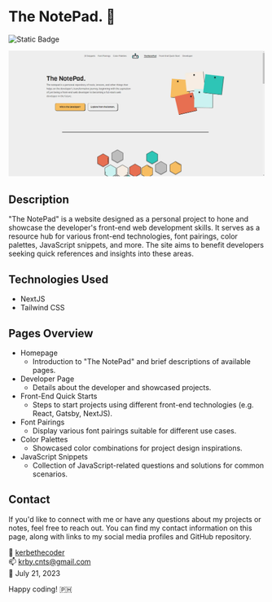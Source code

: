 # The NotePad. 📔

![Static Badge](https://img.shields.io/badge/success-green?logo=Vercel&label=vercel&labelColor=%231A1A1A)

![image](/public/Website%20Sample%20Img.png)

## Description

"The NotePad" is a website designed as a personal project to hone and showcase the developer's front-end web development skills. It serves as a resource hub for various front-end technologies, font pairings, color palettes, JavaScript snippets, and more. The site aims to benefit developers seeking quick references and insights into these areas.

## Technologies Used

- NextJS
- Tailwind CSS

## Pages Overview

- Homepage
  - Introduction to "The NotePad" and brief descriptions of available pages.
- Developer Page
  - Details about the developer and showcased projects.
- Front-End Quick Starts
  - Steps to start projects using different front-end technologies (e.g. React, Gatsby, NextJS).
- Font Pairings
  - Display various font pairings suitable for different use cases.
- Color Palettes
  - Showcased color combinations for project design inspirations.
- JavaScript Snippets
  - Collection of JavaScript-related questions and solutions for common scenarios.

## Contact

If you'd like to connect with me or have any questions about my projects or notes, feel free to reach out. You can find my contact information on this page, along with links to my social media profiles and GitHub repository.

🚀 [kerbethecoder](https://github.com/kerbethecoder)  
📫 krby.cnts@gmail.com  
📌 July 21, 2023

Happy coding! :philippines:
